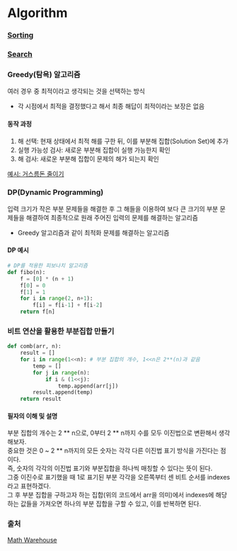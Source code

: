 # Algorithm

### [Sorting](./Sorting.md)
### [Search](./Search.md)

### Greedy(탐욕) 알고리즘
여러 경우 중 최적이라고 생각되는 것을 선택하는 방식
- 각 시점에서 최적을 결정했다고 해서 최종 해답이 최적이라는 보장은 없음

#### 동작 과정
1. 해 선택: 현재 상태에서 최적 해를 구한 뒤, 이를 부분해 집합(Solution Set)에 추가
2. 실행 가능성 검사: 새로운 부분해 집합이 실행 가능한지 확인
3. 해 검사: 새로운 부분해 집합이 문제의 해가 되는지 확인  

[예시: 거스름돈 줄이기](https://www.acmicpc.net/problem/5585)


### DP(Dynamic Programming)
입력 크기가 작은 부분 문제들을 해결한 후 그 해들을 이용하여 보다 큰 크기의 부분 문제들을 해결하여 최종적으로 원래 주어진 입력의 문제를 해결하는 알고리즘
- Greedy 알고리즘과 같이 최적화 문제를 해결하는 알고리즘
#### DP 예시

```python
# DP를 적용한 피보나치 알고리즘
def fibo(n):
    f = [0] * (n + 1)
    f[0] = 0
    f[1] = 1
    for i in range(2, n+1):
        f[i] = f[i-1] + f[i-2]
    return f[n]
```
### 비트 연산을 활용한 부분집합 만들기
```python
def comb(arr, n):
    result = []
    for i in range(1<<n): # 부분 집합의 개수, 1<<n은 2**(n)과 같음
        temp = []
        for j in range(n):
            if i & (1<<j):
                temp.append(arr[j])
        result.append(temp)
    return result
```
#### 필자의 이해 및 설명
부분 집합의 개수는 2 ** n으로, 0부터 2 ** n까지 수를 모두 이진법으로 변환해서 생각해보자.  
중요한 것은 0 ~ 2 ** n까지의 모든 숫자는 각각 다른 이진법 표기 방식을 가진다는 점이다.  
즉, 숫자의 각각의 이진법 표기와 부분집합을 하나씩 매칭할 수 있다는 뜻이 된다.  
그중 이진수로 표기했을 때 1로 표기된 부분 각각을 오른쪽부터 센 비트 순서를 indexes라고 표현하겠다.  
그 후 부분 집합을 구하고자 하는 집합(위의 코드에서 arr을 의미)에서 indexes에 해당하는 값들을 가져오면 하나의 부분 집합을 구할 수 있고, 이를 반복하면 된다.

### 출처

[Math Warehouse](https://www.mathwarehouse.com/programming/gifs/binary-vs-linear-search.php)
